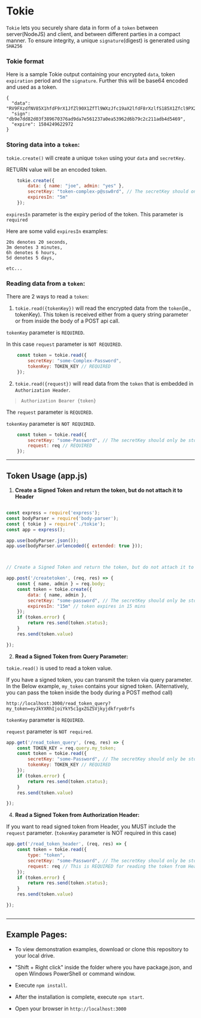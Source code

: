 # Tokie

`Tokie` lets you securely share data in form of a `token` between server(NodeJS) and client, and between different parties in a compact manner. To ensure integrity, a unique `signature`(digest) is generated using `SHA256`



### Tokie format

Here is a sample Tokie output containing your encrypted `data`, token `expiration` period and the `signature`.
Further this will be base64 encoded and used as a token.

```
{
  "data": "RV9FXzdfNV85X1hfdF9rX1JfZl90X1ZfTl9WXzJfc19aX2lfdF8rXzlfS185X1Zfcl9PX2VfZ185XzNfQ19WX1BfeV9lX2dfNF9NXzFfV18=",
  "sign": "db9e7dd82d03f389670376ad9da7e561237a0ea53962d6b79c2c211adb4d5469",
  "expire": 1584249622972
}

```







### Storing data into a `token`: 

`tokie.create()` will create a unique `token` using your `data` and `secretKey`. 

RETURN value will be an encoded token.


```js
    tokie.create({
        data: { name: "joe", admin: "yes" },
        secretKey: "token-complex-p@ssw0rd", // The secretKey should only be stored on the server side
        expiresIn: "5m"
    });

```


`expiresIn` parameter is the expiry period of the token. This parameter is `required`

Here are some valid `expiresIn` examples:

```
20s denotes 20 seconds,
3m denotes 3 minutes,
6h denotes 6 hours,
5d denotes 5 days,

etc...
```




### Reading data from a `token`:

There are 2 ways to read a `token`:

1. `tokie.read({tokenKey})` will read the encrypted data from the `token`(ie., tokenKey). This token is received either from a query string parameter or from inside the body of a POST api call.

`tokenKey` parameter is `REQUIRED`.

In this case `request` parameter is `NOT REQUIRED`.


```js
    const token = tokie.read({
        secretKey: "some-Complex-Password",
        tokenKey: TOKEN_KEY // REQUIRED
    });

```


2. `tokie.read({request})` will read data from the `token` that is embedded in `Authorization Header`.


> `Authorization Bearer {token}` 

The `request` parameter is `REQUIRED`.

`tokenKey` parameter is `NOT REQUIRED`.


```js
    const token = tokie.read({
        secretKey: "some-Password", // The secretKey should only be stored on the server side
        request: req // REQUIRED
    });

```

---

## Token Usage (app.js)

1. **Create a Signed Token and return the token, but do not attach it to Header**

```js

const express = require('express');
const bodyParser = require('body-parser');
const { tokie } = require('./tokie');
const app = express();

app.use(bodyParser.json());
app.use(bodyParser.urlencoded({ extended: true }));



// Create a Signed Token and return the token, but do not attach it to Header

app.post('/createtoken', (req, res) => {
    const { name, admin } = req.body;
    const token = tokie.create({
        data: { name, admin },
        secretKey: "some-password", // The secretKey should only be stored on the server side
        expiresIn: "15m" // token expires in 15 mins
    });
    if (token.error) {
        return res.send(token.status);
    }
    res.send(token.value)

});

```


2. **Read a Signed Token from Query Parameter:**

`tokie.read()` is used to read a token value.

If you have a signed token, you can transmit the token via query parameter. In the Below example, `my_token` contains your signed token. (Alternatively, you can pass the token inside the body during a POST method call)

`http://localhost:3000/read_token_query?my_token=eyJkYXRhIjoiYkY5c1gxZGZSVjkyjdkfrye8rfs`

`tokenKey` parameter is `REQUIRED`.

`request` parameter is `NOT required`. 
 

```js
app.get('/read_token_query', (req, res) => {
    const TOKEN_KEY = req.query.my_token;
    const token = tokie.read({
        secretKey: "some-Password", // The secretKey should only be stored on the server side
        tokenKey: TOKEN_KEY // REQUIRED
    });
    if (token.error) {
        return res.send(token.status);
    }
    res.send(token.value)

});

````


4. **Read a Signed Token from Authorization Header:**

If you want to read signed token from Header, you MUST include the `request` parameter.
(`tokenKey` parameter is NOT required in this case)


```js
app.get('/read_token_header', (req, res) => {    
    const token = tokie.read({
        type: "token", 
        secretKey: "some-Password", // The secretKey should only be stored on the server side
        request: req // This is REQUIRED for reading the token from Header
    });
    if (token.error) {
        return res.send(token.status);
    }
    res.send(token.value)

});



```

---


## Example Pages:

- To view demonstration examples, download or clone this repository to your local drive.

- "Shift + Right click" inside the folder where you have package.json, and open Windows PowerShell or command window.

- Execute `npm install`.

- After the installation is complete, execute `npm start`.

- Open your browser in `http://localhost:3000`
